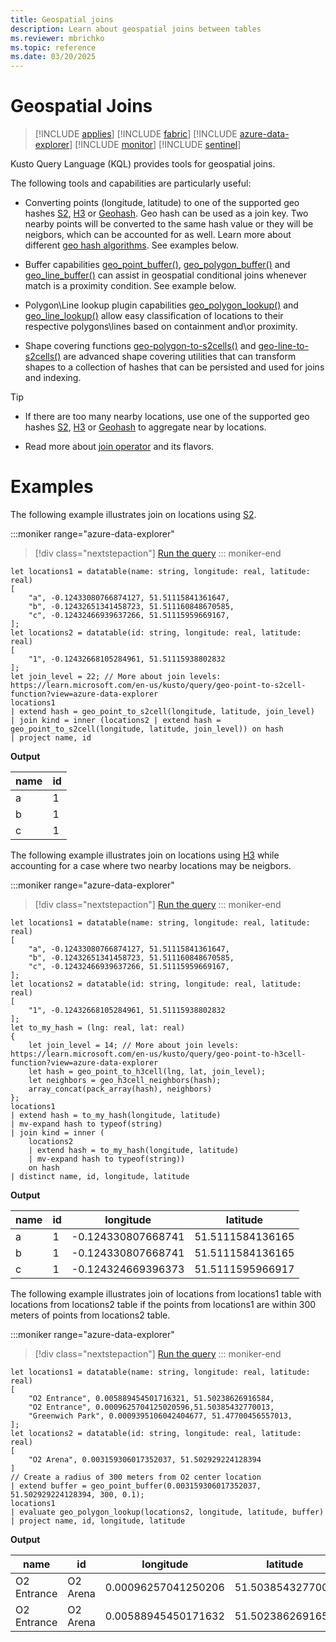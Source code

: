 ```yaml
---
title: Geospatial joins
description: Learn about geospatial joins between tables
ms.reviewer: mbrichko
ms.topic: reference
ms.date: 03/20/2025
---
```


# Geospatial Joins

> [!INCLUDE [applies](../includes/applies-to-version/applies.md)] [!INCLUDE [fabric](../includes/applies-to-version/fabric.md)] [!INCLUDE [azure-data-explorer](../includes/applies-to-version/azure-data-explorer.md)] [!INCLUDE [monitor](../includes/applies-to-version/monitor.md)] [!INCLUDE [sentinel](../includes/applies-to-version/sentinel.md)]

Kusto Query Language (KQL) provides tools for geospatial joins.

The following tools and capabilities are particularly useful:

* Converting points (longitude, latitude) to one of the supported geo hashes [S2](geo-point-to-s2cell-function.md), [H3](geo-point-to-h3cell-function.md) or [Geohash](geo-point-to-geohash-function.md). Geo hash can be used as a join key. Two nearby points will be converted to the same hash value or they will be neigbors, which can be accounted for as well. Learn more about different [geo hash algorithms](geospatial-grid-systems.md). See examples below.


* Buffer capabilities [geo_point_buffer()](geo-point-buffer-function.md), [geo_polygon_buffer()](geo-polygon-buffer-function.md) and [geo_line_buffer()](geo-line-buffer-function.md) can assist in geospatial conditional joins whenever match is a proximity condition. See example below.


* Polygon\Line lookup plugin capabilities [geo_polygon_lookup()](geo-polygon-lookup-plugin.md) and [geo_line_lookup()](geo-line-lookup-plugin.md) allow easy classification of locations to their respective polygons\lines based on containment and\or proximity.


* Shape covering functions [geo-polygon-to-s2cells()](geo-polygon-to-s2cells-function.md) and [geo-line-to-s2cells()](geo-line-to-s2cells-function.md) are advanced shape covering utilities that can transform shapes to a collection of hashes that can be persisted and used for joins and indexing.

> [!TIP]
>
> * If there are too many nearby locations, use one of the supported geo hashes [S2](geo-point-to-s2cell-function.md), [H3](geo-point-to-h3cell-function.md) or [Geohash](geo-point-to-geohash-function.md) to aggregate near by locations.
>
> * Read more about [join operator](join-operator) and its flavors.

# Examples

The following example illustrates join on locations using [S2](geo-point-to-s2cell-function.md).

:::moniker range="azure-data-explorer"
> [!div class="nextstepaction"]
> <a href="https://dataexplorer.azure.com/clusters/help/databases/Samples?query=H4sIAAAAAAAAA62S3W7jIBCF7%2F0Uo14lkh2bX%2BNU0T7BPsGqiog9SWgJZAF3u1UfviTZrd3LSoUrBr5zOAMWE1jf62S8iwQ2MOiU587iwukTriGmYNyhzIfcwaRxyKWA2uZCZqb1svhVQB53%2Bq6EqlkRyhlrVNNKqVpOaFuCICtBCBGKEyaJ5G15I3YTQaUgjBMuVEvZByEbxZVsG6HEP6SfIVzKjnWStVTKyaQTXa4TmU0e7gs7T0k%2FpTTD1zOS%2BY2lIo2gineSzOyZUg1VjP53f%2FTGbS0%2Bo83ulN5DXcNPHxD0zo%2B3bbhuxzUcUzrHdV1b1MGtTqYPPvp9WvX%2BVKOrxlg%2FjTH5%2BveI4W99QF%2BdM56q5KtIe7S22o%2Buv2T98Wzwz0a%2FjgGrS%2BQKX842u4ZievPiDfAloRvgqOMx3y4Lbq%2BC2%2BS3N8HFR2emnpSzTMssco3wZLLOBoxzGGAxa%2Fl3mCzBuyuf3c7BP2Kf4PJJSzDDO%2B6FSg%2FIAgAA" target="_blank">Run the query</a>
::: moniker-end

```kusto
let locations1 = datatable(name: string, longitude: real, latitude: real)
[
    "a", -0.12433080766874127, 51.51115841361647,
    "b", -0.12432651341458723, 51.511160848670585,
    "c", -0.12432466939637266, 51.51115959669167,
];
let locations2 = datatable(id: string, longitude: real, latitude: real)
[
    "1", -0.12432668105284961, 51.51115938802832
];
let join_level = 22; // More about join levels: https://learn.microsoft.com/en-us/kusto/query/geo-point-to-s2cell-function?view=azure-data-explorer
locations1
| extend hash = geo_point_to_s2cell(longitude, latitude, join_level)
| join kind = inner (locations2 | extend hash = geo_point_to_s2cell(longitude, latitude, join_level)) on hash
| project name, id  
```

**Output**

|name|id|
|-|-|
|a|1|
|b|1|
|c|1|

The following example illustrates join on locations using [H3](geo-point-to-h3cell-function.md) while accounting for a case where two nearby locations may be neigbors.

:::moniker range="azure-data-explorer"
> [!div class="nextstepaction"]
> <a href="https://dataexplorer.azure.com/clusters/help/databases/Samples?query=H4sIAAAAAAAAA5VT27KbIBR9z1cw58nMaBRBxGQy%2FYJ%2BQafjECVKg2AB05Ne%2Fr2oidqnztEnN%2Buy194ouQNSV8wJrSwEZ1Az59%2BL5IFiHT8C64xQTehBqhFuqH3JcCZ9wXPW7%2F3uyw745429hSBKDjDFCCU0yQmhOYZpHoIMHjIIYUYxRAQSnIcz47IyUpJBhCHOaJ6ihUESiinJk4xmT0q1oWBCClQQlKeErCZFVvg6JN7k62kntynTf1KK%2BuMZ4bZjQmGSpRQXBG7sEaVJSlH6cne67B5ly2zr3QOpmo3FS%2F3XpD6iv2mhSsnvXHo0xCcQx%2BCzNhywix7mYzAd2yNonevtMY4lZ0YdOlEZbfXVHSrdxVxFg41vg3U6%2Fj5w84gbrqPe013kdNSiiksZXQdVjZP5dBf8x5n9HAyPxgFF%2FL2X3tUsfT379yLlJFL6WLPIGGkKE26a358WpuKiaS%2Fa2Cd9ZpVLORiln3hmDHuUlVZ%2BYUHPqls5VWZIuErtd3%2F8cJfLu%2FsN%2BLvjqn61uc48WDa77nTv8d19zMheFKeBe%2FRcX4P5RoyQadY34SFnIJTiBgRzqOU6TZ8f9Z45%2F%2FOfcVpNx76ZWlgn%2FLLA%2BG%2BGQNSbO7uq%2FwVv%2BiEW1AMAAA%3D%3D" target="_blank">Run the query</a>
::: moniker-end

```kusto
let locations1 = datatable(name: string, longitude: real, latitude: real)
[
    "a", -0.12433080766874127, 51.51115841361647,
    "b", -0.12432651341458723, 51.511160848670585,
    "c", -0.12432466939637266, 51.51115959669167,
];
let locations2 = datatable(id: string, longitude: real, latitude: real)
[
    "1", -0.12432668105284961, 51.51115938802832
];
let to_my_hash = (lng: real, lat: real)
{
    let join_level = 14; // More about join levels: https://learn.microsoft.com/en-us/kusto/query/geo-point-to-h3cell-function?view=azure-data-explorer
    let hash = geo_point_to_h3cell(lng, lat, join_level);
    let neighbors = geo_h3cell_neighbors(hash);
    array_concat(pack_array(hash), neighbors)
};
locations1
| extend hash = to_my_hash(longitude, latitude)
| mv-expand hash to typeof(string)
| join kind = inner (
    locations2
    | extend hash = to_my_hash(longitude, latitude)
    | mv-expand hash to typeof(string))
    on hash
| distinct name, id, longitude, latitude 
```

**Output**

|name|id|longitude|latitude|
|-|-|-|-|
|a|1|-0.124330807668741|51.5111584136165|
|b|1|-0.124330807668741|51.5111584136165|
|c|1|-0.124324669396373|	51.5111595966917


The following example illustrates join of locations from locations1 table with locations from locations2 table if the points from locations1 are within 300 meters of points from locations2 table.


:::moniker range="azure-data-explorer"
> [!div class="nextstepaction"]
> <a href="https://dataexplorer.azure.com/clusters/help/databases/Samples?query=H4sIAAAAAAAAA52SS0sDMRSF9%2FMrLl21ENq8M6N0ISIudS%2BlpDOZcew0KWnGB%2FjjvdPWVkFBzF3lJt%2B5J4d0LkEXSpva4HcM5lDZhLXq3NjbjbuAXYqtbwhe8k2b%2Bgpb0dkOG8ic95PsIQNcozsONz5F60s3IkCnlKo8L6SSijLDtOCMgGJTRbnINdcF0yqX5DeWFporQyXjCFBVaLJnRa6k4MZQysSRvY3O%2BZe2fIR7G9cnXBSKUU0ll1RqY%2Faz5QBKpRUqD%2FziMuu%2BxsC%2FxdBW%2FwrhKjpvjzYEU4VAF8wIxakwnwkUWBzflotCZotsNoNrlEkOLERbtf0OQg2CUti45OIO6hg2gNql87g%2FGc7ewb0m5ytY9XWNB3NoXFhuQ%2BvT8tAa%2F9UGGeYNrtkEUzl9jGHEs%2B36wdxBu3trgl92Iaz77fgc3ZeMzumQo7EJymxjeHJlguF3EWirH4EPa0OkhJYCAAA%3D" target="_blank">Run the query</a>
::: moniker-end

```kusto
let locations1 = datatable(name: string, longitude: real, latitude: real)
[
    "O2 Entrance", 0.005889454501716321, 51.50238626916584,
    "O2 Entrance", 0.0009625704125020596,51.50385432770013,
    "Greenwich Park", 0.0009395106042404677, 51.47700456557013,
];
let locations2 = datatable(id: string, longitude: real, latitude: real)
[
    "O2 Arena", 0.003159306017352037, 51.502929224128394
]
// Create a radius of 300 meters from O2 center location
| extend buffer = geo_point_buffer(0.003159306017352037, 51.502929224128394, 300, 0.1);
locations1
| evaluate geo_polygon_lookup(locations2, longitude, latitude, buffer)
| project name, id, longitude, latitude
```

**Output**

|name|id|longitude|latitude|
|-|-|-|-|
|O2 Entrance|O2 Arena|0.00096257041250206|51.5038543277001|
|O2 Entrance|O2 Arena|0.00588945450171632|51.5023862691658|